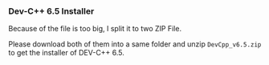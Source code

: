 ### Dev-C++ 6.5 Installer

Because of the file is too big, I split it to two ZIP File.

Please download both of them into a same folder and unzip `DevCpp_v6.5.zip` to get the installer of DEV-C++ 6.5.
